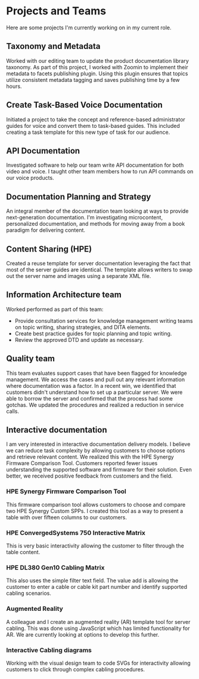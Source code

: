 # Projects and Teams

Here are some projects I'm currently working on in my current role.

## Taxonomy and Metadata

Worked with our editing team to update the product documentation library taxonomy. As part of this project, I worked with Zoomin to implement their metadata to facets publishing plugin. Using this plugin ensures that topics utilize consistent metadata tagging and saves publishing time by a few hours.

## Create Task-Based Voice Documentation

Initiated a project to take the concept and reference-based administrator guides for voice and convert them to task-based guides.
This included creating a task template for this new type of task for our audience.

## API Documentation 

Investigated software to help our team write API documentation for both video and voice. I taught other team members how to run API commands on our voice products.

## Documentation Planning and Strategy

An integral member of the documentation team looking at ways to provide next-generation documentation. I'm investigating microcontent, personalized documentation, and methods for moving away from a book paradigm for delivering content.

## Content Sharing (HPE)

Created a reuse template for server documentation leveraging the fact that most of the server guides are identical. The template allows writers to swap out the server name and images using a separate XML file. 

## Information Architecture team
Worked performed as part of this team:
* Provide consultation services for knowledge management writing teams on topic writing, sharing strategies, and DITA elements.
* Create best practice guides for topic planning and topic writing.
* Review the approved DTD and update as necessary.

## Quality team
This team evaluates support cases that have been flagged for knowledge management. We access the cases and pull out any relevant information where documentation was a factor. In a recent win, we identified that customers didn't understand how to set up a particular server. We were able to borrow the server and confirmed that the process had some gotchas. We updated the procedures and realized a reduction in service calls. 

## Interactive documentation
I am very interested in interactive documentation delivery models. I believe we can reduce task complexity by allowing customers to choose options and retrieve relevant content. We realized this with the HPE Synergy Firmware Comparison Tool. Customers reported fewer issues understanding the supported software and firmware for their solution. Even better, we received positive feedback from customers and the field.

### HPE Synergy Firmware Comparison Tool
This firmware comparison tool allows customers to choose and compare two HPE Synergy Custom SPPs. I created this tool as a way to present a table with over fifteen columns to our customers. 

### HPE ConvergedSystems 750 Interactive Matrix
This is very basic interactivity allowing the customer to filter through the table content. 

### HPE DL380 Gen10 Cabling Matrix
This also uses the simple filter text field. The value add is allowing the customer to enter a cable or cable kit part number and identify supported cabling scenarios.

### Augmented Reality
A colleague and I create an augmented reality (AR) template tool for server cabling. This was done using JavaScript which has limited functionality for AR. We are currently looking at options to develop this further.

### Interactive Cabling diagrams
Working with the visual design team to code SVGs for interactivity allowing customers to click through complex cabling procedures.

